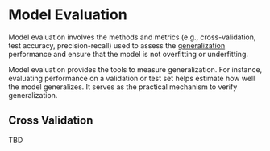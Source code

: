 # Model Evaluation
Model evaluation involves the methods and metrics (e.g., cross-validation, test accuracy, precision-recall) used to assess the [generalization](generalization.md) performance and ensure that the model is not overfitting or underfitting.

Model evaluation provides the tools to measure generalization. For instance, evaluating performance on a validation or test set helps estimate how well the model generalizes. It serves as the practical mechanism to verify generalization.

## Cross Validation
TBD
